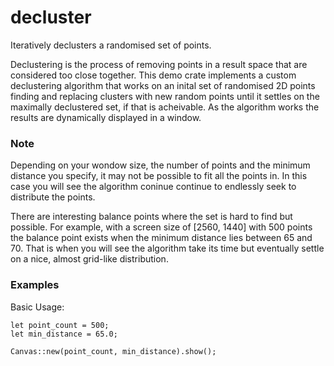 # decluster

Iteratively declusters a randomised set of points.

Declustering is the process of removing points in a result space that are considered too close together. This demo crate implements a custom
declustering algorithm that works on an inital set of randomised 2D points finding and replacing clusters with new random points until it settles on the
maximally declustered set, if that is acheivable. As the algorithm works the results are dynamically displayed in a window.

### Note
Depending on your wondow size, the number of points and the minimum distance you specify, it may not be possible to fit all the points in. In this case you will see the algorithm coninue
continue to endlessly seek to distribute the points.

There are interesting balance points where the set is hard to find but possible. For example, with a screen size of [2560, 1440] with
500 points the balance point exists when the minimum distance lies between 65 and 70. That is when you will see the algorithm take its time but eventually settle on a nice, almost grid-like
distribution.

### Examples

Basic Usage:
```
let point_count = 500;
let min_distance = 65.0;

Canvas::new(point_count, min_distance).show();
```
